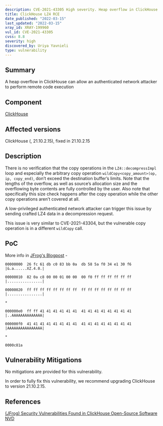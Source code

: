 ```yaml
---
description: CVE-2021-43305 High severity. Heap overflow in ClickHouse leads to remote code execution
title: ClickHouse LZ4 RCE	
date_published: "2022-03-15"
last_updated: "2022-03-15"
xray_id: XRAY-199960
vul_id: CVE-2021-43305
cvss: 8.8
severity: high
discovered_by: Uriya Yavnieli
type: vulnerability
---
```

## Summary
A heap overflow in ClickHouse can allow an authenticated network attacker to perform remote code execution



## Component

[ClickHouse](https://clickhouse.com/)



## Affected versions

ClickHouse (, 21.10.2.15), fixed in 21.10.2.15



## Description

There is no verification that the copy operations in the `LZ4::decompressImpl` loop and especially the arbitrary copy operation `wildCopy<copy_amount>(op, ip, copy_end)`, don’t exceed the destination buffer’s limits. Note that the lengths of the overflow, as well as source’s allocation size and the overflowing byte contents are fully controlled by the user. Also note that specifically this size check happens after the copy operation while the other copy operations aren’t covered at all.

A low-privileged authenticated network attacker can trigger this issue by sending crafted LZ4 data in a decompression request.

This issue is very similar to CVE-2021-43304, but the vulnerable copy operation is in a different `wildCopy` call.



## PoC

More info in [JFrog's Blogpost](https://jfrog.com/blog/7-rce-and-dos-vulnerabilities-found-in-clickhouse-dbms) -

`00000000  26 fc 61 db c0 83 bb 0a  db 58 5a f0 34 e1 30 f6  |&.a......XZ.4.0.|`

`00000010  82 0a c8 00 00 01 00 00  00 f0 ff ff ff ff ff ff  |................|`

`00000020  ff ff ff ff ff ff ff ff  ff ff ff ff ff ff ff ff  |................|`

`*`

`000000e0  ff ff 41 41 41 41 41 41  41 41 41 41 41 41 41 41  |..AAAAAAAAAAAAAA|`

`000000f0  41 41 41 41 41 41 41 41  41 41 41 41 41 41 41 41  |AAAAAAAAAAAAAAAA|`

`*`

`0000c81a`



## Vulnerability Mitigations

No mitigations are provided for this vulnerability.

In order to fully fix this vulnerability, we recommend upgrading ClickHouse to version 21.10.2.15.



## References

[(JFrog) Security Vulnerabilities Found in ClickHouse Open-Source Software](https://jfrog.com/blog/7-rce-and-dos-vulnerabilities-found-in-clickhouse-dbms)
[NVD](https://nvd.nist.gov/vuln/detail/CVE-2021-43305)